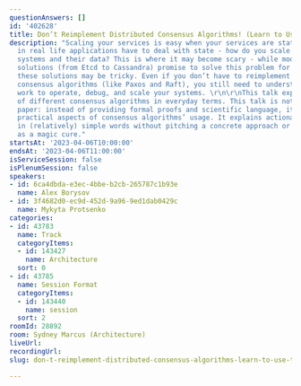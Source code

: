 ```yaml
---
questionAnswers: []
id: '402628'
title: Don’t Reimplement Distributed Consensus Algorithms! (Learn to Use Them Instead)
description: "Scaling your services is easy when your services are stateless. However,
  in real life applications have to deal with state - how do you scale stateful software
  systems and their data? This is where it may become scary - while modern storage
  solutions (from Etcd to Cassandra) promise to solve this problem for us, operating
  these solutions may be tricky. Even if you don’t have to reimplement underlying
  consensus algorithms (like Paxos and Raft), you still need to understand how they
  work to operate, debug, and scale your systems. \r\n\r\nThis talk explains the mechanics
  of different consensus algorithms in everyday terms. This talk is not an academic
  paper: instead of providing formal proofs and scientific language, it focuses on
  practical aspects of consensus algorithms’ usage. It explains actionable insights
  in (relatively) simple words without pitching a concrete approach or technology
  as a magic cure."
startsAt: '2023-04-06T10:00:00'
endsAt: '2023-04-06T11:00:00'
isServiceSession: false
isPlenumSession: false
speakers:
- id: 6ca4dbda-e3ec-4bbe-b2cb-265787c1b93e
  name: Alex Borysov
- id: 3f4682d0-ec9d-452d-9a96-9ed1dab0429c
  name: Mykyta Protsenko
categories:
- id: 43783
  name: Track
  categoryItems:
  - id: 143427
    name: Architecture
  sort: 0
- id: 43785
  name: Session Format
  categoryItems:
  - id: 143440
    name: session
  sort: 2
roomId: 28892
room: Sydney Marcus (Architecture)
liveUrl: 
recordingUrl: 
slug: don-t-reimplement-distributed-consensus-algorithms-learn-to-use-them-instead

---
```

